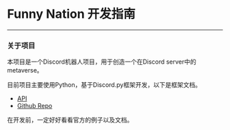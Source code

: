 # Funny Nation 开发指南

---

### 关于项目

本项目是一个Discord机器人项目，用于创造一个在Discord server中的metaverse。

目前项目主要使用Python，基于Discord.py框架开发，以下是框架文档。

* [API](https://discordpy.readthedocs.io/en/stable/api.html)
* [Github Repo](https://github.com/Rapptz/discord.py)

在开发前，一定好好看看官方的例子以及文档。

